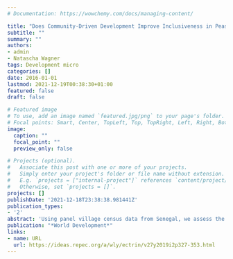 ```yaml
---
# Documentation: https://wowchemy.com/docs/managing-content/

title: "Does Community-Driven Development Improve Inclusiveness in Peasant Organizations? – Evidence from Senegal"
subtitle: ""
summary: ""
authors:
- admin
- Natascha Wagner
tags: Development micro
categories: []
date: 2016-01-01
lastmod: 2021-12-19T00:38:30+01:00
featured: false
draft: false

# Featured image
# To use, add an image named `featured.jpg/png` to your page's folder.
# Focal points: Smart, Center, TopLeft, Top, TopRight, Left, Right, BottomLeft, Bottom, BottomRight.
image:
  caption: ""
  focal_point: ""
  preview_only: false

# Projects (optional).
#   Associate this post with one or more of your projects.
#   Simply enter your project's folder or file name without extension.
#   E.g. `projects = ["internal-project"]` references `content/project/deep-learning/index.md`.
#   Otherwise, set `projects = []`.
projects: []
publishDate: '2021-12-18T23:38:38.981441Z'
publication_types:
- '2'
abstract: 'Using panel village census data from Senegal, we assess the impact of a decentralized agricultural development program—the Programme de Services Agricoles et Organisations de Producteurs (PSAOP)—on membership and assortative matching in community-based organizations (CBOs). We find that channeling agricultural assistance through CBOs makes these organizations more inclusive in the sense that several tradition-bound assortative matching patterns are broken: homophily in ethnicity and wealth are reduced. Traditionally marginalized groups such as men of nomadic background, women with small landholdings and little education and those residing in female-headed households become CBO members whereas the position of previous CBO leaders is not reinforced. Similarly, those households that received services from a CBO before the PSAOP was in place are less likely to stay. This leads to more heterogeneous CBOs and is in line with the terms and conditions of the program. On the other hand, the likelihood of CBO membership is reduced in project villages, with significant differences between men and women. Women disproportionately drop out of CBOs which receive PSAOP benefits. We conclude that for grassroots-level development projects to be successful, contextual factors need to be integrated into program design and implementation, since they shape local participation. Understanding local power relations and the potential for changing preferences due to external support are key to inclusive participation and development at the local.'
publication: "*World Development*"
links:
- name: URL
  url: https://ideas.repec.org/a/wly/ectrin/v27y2019i2p327-353.html
---
```

